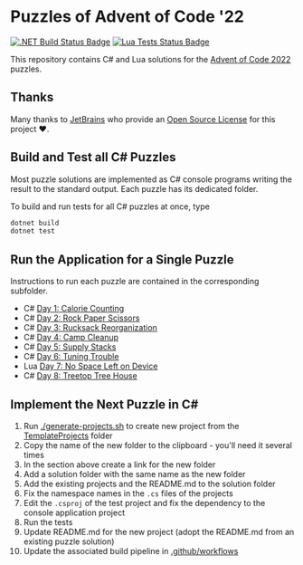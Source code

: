 # Puzzles of Advent of Code '22

[![.NET Build Status Badge](https://github.com/wonderbirds-katas/AdventOfCode2022/workflows/.NET/badge.svg)](https://github.com/wonderbirds-katas/AdventOfCode2022/actions?query=workflow%3A%22.NET%22)
[![Lua Tests Status Badge](https://github.com/wonderbirds-katas/AdventOfCode2022/workflows/Lua/badge.svg)](https://github.com/wonderbirds-katas/AdventOfCode2022/actions?query=workflow%3A%22Lua%22)

This repository contains C# and Lua solutions for the [Advent of Code 2022](https://adventofcode.com/2022/) puzzles.

## Thanks

Many thanks to [JetBrains](https://www.jetbrains.com/?from=dotnet-starter) who provide
an [Open Source License](https://www.jetbrains.com/community/opensource/) for this project ❤️.

## Build and Test all C# Puzzles

Most puzzle solutions are implemented as C# console programs writing the result to the standard
output. Each puzzle has its dedicated folder.

To build and run tests for all C# puzzles at once, type

```sh
dotnet build
dotnet test
```

## Run the Application for a Single Puzzle

Instructions to run each puzzle are contained in the corresponding subfolder.

- C# [Day 1: Calorie Counting](./Day01CountCalories)
- C# [Day 2: Rock Paper Scissors](./Day02RockPaperScissors)
- C# [Day 3: Rucksack Reorganization](./Day03RucksackReorganization)
- C# [Day 4: Camp Cleanup](./Day04CampCleanup)
- C# [Day 5: Supply Stacks](./Day05SupplyStacks)
- C# [Day 6: Tuning Trouble](./Day06TuningTrouble)
- Lua [Day 7: No Space Left on Device](./Day07NoSpaceLeftOnDevice)
- C# [Day 8: Treetop Tree House](./Day08TreetopTreeHouse)

## Implement the Next Puzzle in C#

1. Run [./generate-projects.sh](./generate-projects.sh) to create new project from the [TemplateProjects](./TemplateProjects) folder
2. Copy the name of the new folder to the clipboard - you'll need it several times
3. In the section above create a link for the new folder
4. Add a solution folder with the same name as the new folder
5. Add the existing projects and the README.md to the solution folder
6. Fix the namespace names in the `.cs` files of the projects
7. Edit the `.csproj` of the test project and fix the dependency to the console application project
8. Run the tests
9. Update README.md for the new project (adopt the README.md from an existing puzzle solution)
10. Update the associated build pipeline in [.github/workflows](./.github/workflows)
